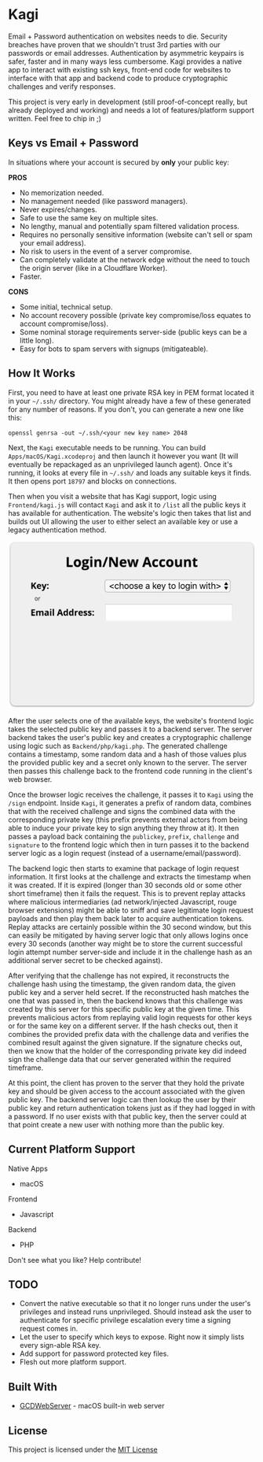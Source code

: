 # Kagi

Email + Password authentication on websites needs to die. Security breaches have proven that we shouldn't trust 3rd parties with our passwords or email addresses. Authentication by asymmetric keypairs is safer, faster and in many ways less cumbersome. Kagi provides a native app to interact with existing ssh keys, front-end code for websites to interface with that app and backend code to produce cryptographic challenges and verify responses. 

This project is very early in development (still proof-of-concept really, but already deployed and working) and needs a lot of features/platform support written. Feel free to chip in ;)

## Keys vs Email + Password

In situations where your account is secured by **only** your public key:

**PROS**

* No memorization needed.
* No management needed (like password managers).
* Never expires/changes. 
* Safe to use the same key on multiple sites.
* No lengthy, manual and potentially spam filtered validation process.
* Requires no personally sensitive information (website can't sell or spam your email address).
* No risk to users in the event of a server compromise.
* Can completely validate at the network edge without the need to touch the origin server (like in a Cloudflare Worker).
* Faster.

**CONS**

* Some initial, technical setup.
* No account recovery possible (private key compromise/loss equates to account compromise/loss). 
* Some nominal storage requirements server-side (public keys can be a little long).
* Easy for bots to spam servers with signups (mitigateable).

## How It Works

First, you need to have at least one private RSA key in PEM format located it in your `~/.ssh/` directory. You might already have a few of these generated for any number of reasons. If you don't, you can generate a new one like this:

```
openssl genrsa -out ~/.ssh/<your new key name> 2048
```

Next, the `Kagi` executable needs to be running. You can build `Apps/macOS/Kagi.xcodeproj` and then launch it however you want (It will eventually be repackaged as an unprivileged launch agent). Once it's running, it looks at every file in `~/.ssh/` and loads any suitable keys it finds. It then opens port `18797` and blocks on connections. 

Then when you visit a website that has Kagi support, logic using `Frontend/kagi.js` will contact `Kagi` and ask it to `/list` all the public keys it has available for authentication. The website's logic then takes that list and builds out UI allowing the user to either select an available key or use a legacy authentication method. 

<div style='text-align: center; margin-top: 10px; margin-bottom: 10px;'><img src="images/loginwindow.png" width="509" /></div>

After the user selects one of the available keys, the website's frontend logic takes the selected public key and passes it to a backend server. The server backend takes the user's public key and creates a cryptographic challenge using logic such as `Backend/php/kagi.php`.  The generated challenge contains a timestamp, some random data and a hash of those values plus the provided public key and a secret only known to the server. The server then passes this challenge back to the frontend code running in the client's web browser. 

Once the browser logic receives the challenge, it passes it to `Kagi` using the `/sign` endpoint. Inside `Kagi`, it generates a prefix of random data, combines that with the received challenge and signs the combined data with the corresponding private key (this prefix prevents external actors from being able to induce your private key to sign anything they throw at it). It then passes a payload back containing the `publickey`, `prefix`, `challenge` and `signature` to the frontend logic which then in turn passes it to the backend server logic as a login request (instead of a username/email/password). 

The backend logic then starts to examine that package of login request information. It first looks at the challenge and extracts the timestamp when it was created. If it is expired (longer than 30 seconds old or some other short timeframe) then it fails the request. This is to prevent replay attacks where malicious intermediaries (ad network/injected Javascript, rouge browser extensions) might be able to sniff and save legitimate login request payloads and then play them back later to acquire authentication tokens. Replay attacks are certainly possible within the 30 second window, but this can easily be mitigated by having server logic that only allows logins once every 30 seconds (another way might be to store the current successful login attempt number server-side and include it in the challenge hash as an additional server secret to be checked against). 

After verifying that the challenge has not expired, it reconstructs the challenge hash using the timestamp, the given random data, the given public key and a server held secret. If the reconstructed hash matches the one that was passed in, then the backend knows that this challenge was created by this server for this specific public key at the given time. This prevents malicious actors from replaying valid login requests for other keys or for the same key on a different server. If the hash checks out, then it combines the provided prefix data with the challenge data and verifies the combined result against the given signature. If the signature checks out, then we know that the holder of the corresponding private key did indeed sign the challenge data that our server generated within the required timeframe. 

At this point, the client has proven to the server that they hold the private key and should be given access to the account associated with the given public key. The backend server logic can then lookup the user by their public key and return authentication tokens just as if they had logged in with a password. If no user exists with that public key, then the server could at that point create a new user with nothing more than the public key. 

## Current Platform Support

Native Apps

* macOS

Frontend

* Javascript

Backend

* PHP

Don't see what you like? Help contribute!

## TODO

* Convert the native executable so that it no longer runs under the user's privileges and instead runs unprivileged. Should instead ask the user to authenticate for specific privilege escalation every time a signing request comes in.
* Let the user to specify which keys to expose. Right now it simply lists every sign-able RSA key. 
* Add support for password protected key files.
* Flesh out more platform support.

## Built With

* [GCDWebServer](https://github.com/swisspol/GCDWebServer) - macOS built-in web server

## License

This project is licensed under the [MIT License](LICENSE.md)
